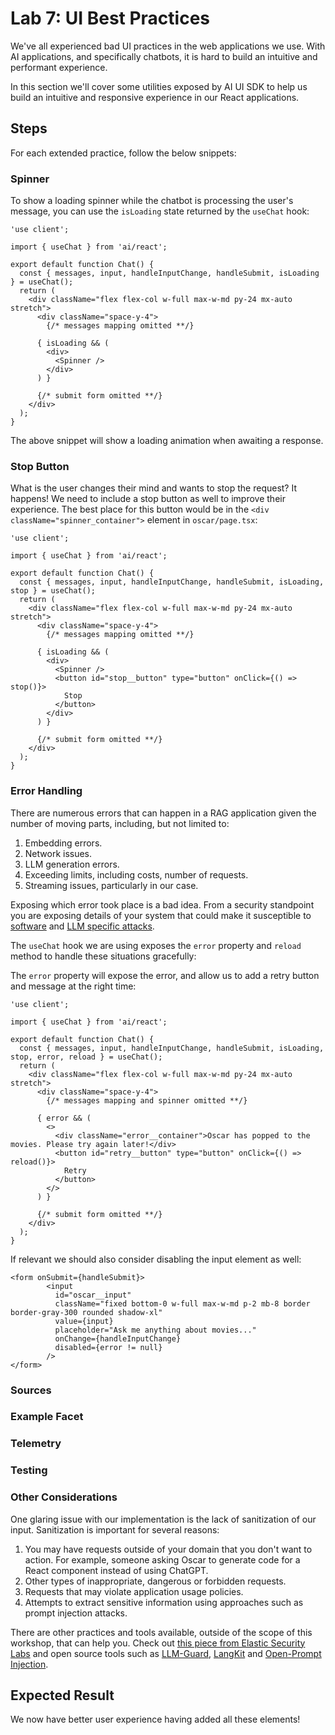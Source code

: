 # Lab 7: UI Best Practices

We've all experienced bad UI practices in the web applications we use. With AI applications, and specifically chatbots, it is hard to build an intuitive and performant experience.

In this section we'll cover some utilities exposed by AI UI SDK to help us build an intuitive and responsive experience in our React applications.

## Steps

For each extended practice, follow the below snippets:

### Spinner

To show a loading spinner while the chatbot is processing the user's message, you can use the `isLoading` state returned by the `useChat` hook:

```tsx
'use client';

import { useChat } from 'ai/react';

export default function Chat() {
  const { messages, input, handleInputChange, handleSubmit, isLoading } = useChat();
  return (
    <div className="flex flex-col w-full max-w-md py-24 mx-auto stretch">
      <div className="space-y-4">
        {/* messages mapping omitted **/}

      { isLoading && (
        <div>
          <Spinner />
        </div>
      ) }

      {/* submit form omitted **/}
    </div>
  );
}
```

The above snippet will show a loading animation when awaiting a response.

### Stop Button

What is the user changes their mind and wants to stop the request? It happens! We need to include a stop button as well to improve their experience. The best place for this button would be in the `<div className="spinner_container">` element in `oscar/page.tsx`:

```tsx
'use client';

import { useChat } from 'ai/react';

export default function Chat() {
  const { messages, input, handleInputChange, handleSubmit, isLoading, stop } = useChat();
  return (
    <div className="flex flex-col w-full max-w-md py-24 mx-auto stretch">
      <div className="space-y-4">
        {/* messages mapping omitted **/}

      { isLoading && (
        <div>
          <Spinner />
          <button id="stop__button" type="button" onClick={() => stop()}>
            Stop
          </button>
        </div>
      ) }

      {/* submit form omitted **/}
    </div>
  );
}
```

### Error Handling

There are numerous errors that can happen in a RAG application given the number of moving parts, including, but not limited to:

1. Embedding errors.
2. Network issues.
3. LLM generation errors.
4. Exceeding limits, including costs, number of requests.
5. Streaming issues, particularly in our case.

Exposing which error took place is a bad idea. From a security standpoint you are exposing details of your system that could make it susceptible to [software](https://owasp.org/www-project-top-ten/) and [LLM specific attacks](https://owasp.org/www-project-top-10-for-large-language-model-applications/).

The `useChat` hook we are using exposes the `error` property and `reload` method to handle these situations gracefully:

The  `error` property will expose the error, and allow us to add a retry button and message at the right time:

```tsx
'use client';

import { useChat } from 'ai/react';

export default function Chat() {
  const { messages, input, handleInputChange, handleSubmit, isLoading, stop, error, reload } = useChat();
  return (
    <div className="flex flex-col w-full max-w-md py-24 mx-auto stretch">
      <div className="space-y-4">
        {/* messages mapping and spinner omitted **/}

      { error && (
        <>
          <div className="error__container">Oscar has popped to the movies. Please try again later!</div>
          <button id="retry__button" type="button" onClick={() => reload()}>
            Retry
          </button>
        </>
      ) }

      {/* submit form omitted **/}
    </div>
  );
}
```

If relevant we should also consider disabling the input element as well:

```tsx
<form onSubmit={handleSubmit}>
        <input
          id="oscar__input"
          className="fixed bottom-0 w-full max-w-md p-2 mb-8 border border-gray-300 rounded shadow-xl"
          value={input}
          placeholder="Ask me anything about movies..."
          onChange={handleInputChange}
          disabled={error != null}
        />
</form>
```

### Sources

### Example Facet

### Telemetry

### Testing

### Other Considerations

One glaring issue with our implementation is the lack of sanitization of our input. Sanitization is important for several reasons:

1. You may have requests outside of your domain that you don't want to action. For example, someone asking Oscar to generate code for a React component instead of using ChatGPT.
2. Other types of inappropriate, dangerous or forbidden requests.
3. Requests that may violate application usage policies.
4. Attempts to extract sensitive information using approaches such as prompt injection attacks.

There are other practices and tools available, outside of the scope of this workshop, that can help you. Check out [this piece from Elastic Security Labs](https://www.elastic.co/security-labs/embedding-security-in-llm-workflows) and open source tools such as [LLM-Guard](https://github.com/protectai/llm-guard), [LangKit](https://github.com/whylabs/langkit/tree/main) and [Open-Prompt Injection](https://github.com/liu00222/Open-Prompt-Injection).

## Expected Result

We now have better user experience having added all these elements!